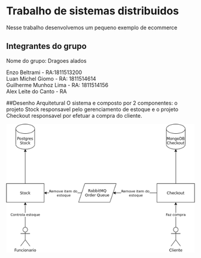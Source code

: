 # Trabalho de sistemas distribuidos
Nesse trabalho desenvolvemos um pequeno exemplo de ecommerce

## Integrantes do grupo
Nome do grupo: Dragoes alados

Enzo Beltrami - RA:1811513200  
Luan Michel Giomo - RA: 1811514614  
Guilherme Munhoz Lima - RA: 1811514156  
Alex Leite do Canto - RA 

##Desenho Arquitetural
O sistema e composto por 2 componentes: o projeto Stock responsavel pelo gerenciamento de estoque 
e o projeto Checkout responsavel por efetuar a compra do cliente.

![Desenho Arquitetural](./docs/architecture.png)